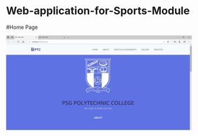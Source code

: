 # Web-application-for-Sports-Module
#Home Page

![image alt](https://github.com/Ranjith1112-11/Web-application-for-Sports-Module/blob/5ee6e3b12023dc5bc31007df77b38c177f1a3a6b/Home%20Page.jpeg)
